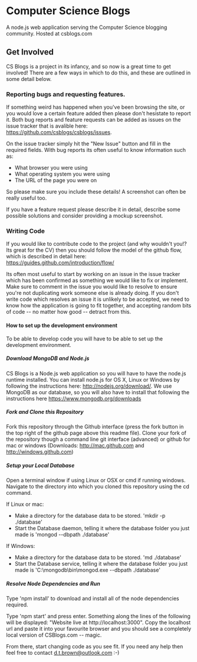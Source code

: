 # Computer Science Blogs
A node.js web application serving the Computer Science blogging community. Hosted at csblogs.com

## Get Involved
CS Blogs is a project in its infancy, and so now is a great time to get involved! There are a few ways in which to do this, and these are outlined in some detail below.

### Reporting bugs and requesting features.
If something weird has happened when you've been browsing the site, or you would love a certain feature added then please don't hesistate to report it. Both bug reports and feature requests can be added as issues on the issue tracker that is avalible here: https://github.com/csblogs/csblogs/issues.

On the issue tracker simply hit the "New Issue" button and fill in the required fields. With bug reports its often useful to know information such as:

* What browser you were using
* What operating system you were using
* The URL of the page you were on

So please make sure you include these details! A screenshot can often be really useful too.

If you have a feature request please describe it in detail, describe some possible solutions and consider providing a mockup screenshot.

### Writing Code
If you would like to contribute code to the project (and why wouldn't you!? Its great for the CV) then you should follow the model of the github flow, which is described in detail here: https://guides.github.com/introduction/flow/

Its often most useful to start by working on an issue in the issue tracker which has been confirmed as something we would like to fix or implement. Make sure to comment in the issue you would like to resolve to ensure you're not duplicating work someone else is already doing. If you don't write code which resolves an issue it is unlikely to be accepted, we need to know how the application is going to fit together, and accepting random bits of code -- no matter how good -- detract from this.

#### How to set up the development environment
To be able to develop code you will have to be able to set up the development environment.

##### Download MongoDB and Node.js
CS Blogs is a Node.js web application so you will have to have the node.js runtime installed. You can install node.js for OS X, Linux or Windows by following the instructions here: http://nodejs.org/download/. We use MongoDB as our database, so you will also have to install that following the instructions here https://www.mongodb.org/downloads

##### Fork and Clone this Repository
Fork this repository through the Github interface (press the fork button in the top right of the github page above this readme file). Clone your fork of the repository though a command line git interface (advanced) or github for mac or windows (Downloads: http://mac.github.com and http://windows.github.com)

##### Setup your Local Database
Open a terminal window if using Linux or OSX or cmd if running windows. Navigate to the directory into which you cloned this repository using the cd command.

If Linux or mac:
* Make a directory for the database data to be stored. 'mkdir -p ./database'
* Start the Database daemon, telling it where the database folder you just made is 'mongod --dbpath ./database'

If Windows:
* Make a directory for the database data to be stored. 'md ./database'
* Start the Database service, telling it where the database folder you just made is 'C:\mongodb\bin\mongod.exe --dbpath ./database'

##### Resolve Node Dependencies and Run
Type 'npm install' to download and install all of the node dependencies required.

Type 'npm start' and press enter. Something along the lines of the following will be displayed: "Website live at http://localhost:3000". Copy the localhost url and paste it into your favourite browser and you should see a completely local version of CSBlogs.com -- magic.

From there, start changing code as you see fit. If you need any help then feel free to contact d.t.brown@outlook.com :-)
